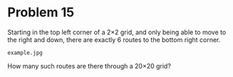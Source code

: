 # Problem 15
Starting in the top left corner of a 2×2 grid, 
and only being able to move to the right and down,
there are exactly 6 routes to the bottom right corner.

    example.jpg
	
How many such routes are there through a 20×20 grid?